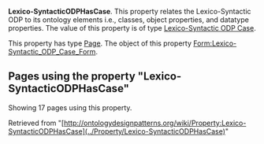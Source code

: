 __Lexico-SyntacticODPHasCase__. This property relates the Lexico-Syntactic ODP to its ontology elements i.e., classes, object properties, and datatype properties.
The value of this property is of type [Lexico-Syntactic ODP Case](../Category/Lexico-Syntactic_ODP_Case "Category:Lexico-Syntactic ODP Case"). 


This property has type [Page](../Type/Page "Type:Page").
The object of this property [Form:Lexico-Syntactic\_ODP\_Case\_Form](../Form/Lexico-Syntactic_ODP_Case_Form "Form:Lexico-Syntactic ODP Case Form").




  


## Pages using the property "Lexico-SyntacticODPHasCase"


Showing 17 pages using this property.



Retrieved from "[http://ontologydesignpatterns.org/wiki/Property:Lexico-SyntacticODPHasCase](../Property/Lexico-SyntacticODPHasCase)"